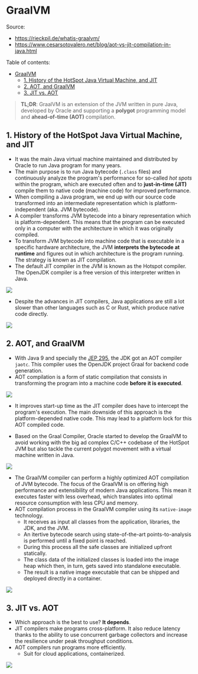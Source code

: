 # GraalVM

Source:

- <https://rieckpil.de/whatis-graalvm/>
- <https://www.cesarsotovalero.net/blog/aot-vs-jit-compilation-in-java.html>

Table of contents:

- [GraalVM](#graalvm)
  - [1. History of the HotSpot Java Virtual Machine, and JIT](#1-history-of-the-hotspot-java-virtual-machine-and-jit)
  - [2. AOT, and GraalVM](#2-aot-and-graalvm)
  - [3. JIT vs. AOT](#3-jit-vs-aot)

> **TL;DR**: GraalVM is an extension of the JVM written in pure Java, developed by Oracle and supporting a **polygot** programming model and **ahead-of-time (AOT)** compilation.

## 1. History of the HotSpot Java Virtual Machine, and JIT

- It was the main Java virtual machine maintained and distributed by Oracle to run Java program for many years.
- The main purpose is to run Java bytecode (`.class` files) and continuously analyze the program's performance for so-called _hot spots_ within the program, which are executed often and to **just-in-time (JIT)** compile them to native code (machine code) for improved performance.
- When compiling a Java program, we end up with our source code transformed into an intermediate representation which is platform-independent (aka. JVM bytecode).
- A compiler transforms JVM bytecode into a binary representation which is platform-dependent. This means that the program can be executed only in a computer with the architecture in which it was originally compiled.
- To transform JVM bytecode into machine code that is executable in a specific hardware architecture, the JVM **interprets the bytecode at runtime** and figures out in which architecture is the program running. The strategy is known as JIT compilation.
- The default JIT compiler in the JVM is known as the Hotspot compiler. The OpenJDK compiler is a free version of this interpreter written in Java.

![](https://www.cesarsotovalero.net/assets/resized/java_source_code_compilation-640x307.png)

- Despite the advances in JIT compilers, Java applications are still a lot slower than other languages such as C or Rust, which produce native code directly.

![](https://cdn-aoloc.nitrocdn.com/LjZAnpMBiKRdWkhommfnyugsAOnHWdxL/assets/images/optimized/rev-a07f7c6/rieckpil.de/wp-content/uploads/2019/03/hotSpotJITSimplified.png.webp)

## 2. AOT, and GraalVM

- With Java 9 and specially the [JEP 295](https://openjdk.java.net/jeps/295), the JDK got an AOT compiler `jaotc`. This compiler uses the OpenJDK project Graal for backend code generation.
- AOT compilation is a form of static compilation that consists in transforming the program into a machine code **before it is executed**.

![](https://cdn-aoloc.nitrocdn.com/LjZAnpMBiKRdWkhommfnyugsAOnHWdxL/assets/images/optimized/rev-a07f7c6/rieckpil.de/wp-content/uploads/2019/03/aotJavaSimplified.png.webp)

- It improves start-up time as the JIT compiler does have to intercept the program's execution. The main downside of this approach is the platform-depended native code. This may lead to a platform lock for this AOT compiled code.

- Based on the Graal Compiler, Oracle started to develop the GraalVM to avoid working with the big ad complex C/C++ codebase of the HotSpot JVM but also tackle the current polygot movement with a virtual machine written in Java.

![](https://cdn-aoloc.nitrocdn.com/LjZAnpMBiKRdWkhommfnyugsAOnHWdxL/assets/images/optimized/rev-a07f7c6/rieckpil.de/wp-content/uploads/2019/03/graalArchitectureOne.jpg.webp)

- The GraalVM compiler can perform a highly optimized AOT compilation of JVM bytecode. The focus of the GraalVM is on offering high performance and extensibility of modern Java applications. This mean it executes faster with less overhead, which translates into optimal resource consumption with less CPU and memory.
- AOT compilation process in the GraalVM compiler using its `native-image` technology.
  - It receives as input all classes from the application, libraries, the JDK, and the JVM.
  - An itertive bytecode search using state-of-the-art points-to-analysis is performed until a fixed point is reached.
  - During this process all the safe classes are initialized upfront statically.
  - The class data of the initialized classes is loaded into the image heap which then, in turn, gets saved into standalone executable.
  - The result is a native image executable that can be shipped and deployed directly in a container.

![](https://www.cesarsotovalero.net/assets/resized/native_image_creation_process-768x228.png)

## 3. JIT vs. AOT

- Which approach is the best to use? **It depends**.
- JIT compilers make programs cross-platform. It also reduce latency thanks to the ability to use concurrent garbage collectors and increase the resilience under peak throughput conditions.
- AOT compilers run programs more efficiently.
  - Suit for cloud applications, containerized.

![](https://www.cesarsotovalero.net/assets/resized/aot_vs_jit-768x472.jpeg)
